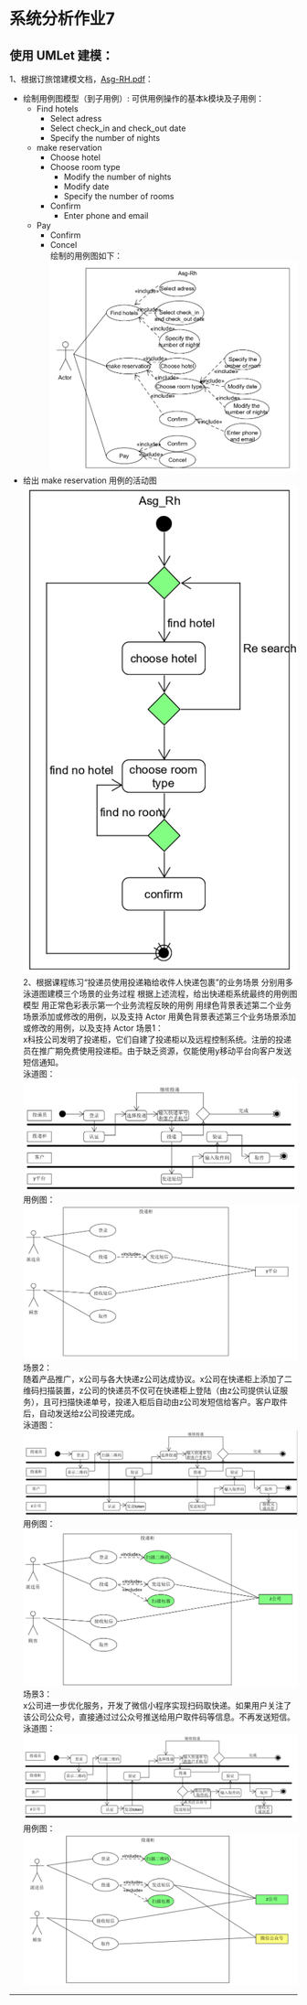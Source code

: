 # 系统分析作业7
## 使用 UMLet 建模：  
1、根据订旅馆建模文档，[Asg-RH.pdf](https://sysu-swsad.github.io/swad-guide/material/Asg_RH.pdf)： 

 - 绘制用例图模型（到子用例）:
    可供用例操作的基本k模块及子用例：
     - Find hotels
         - Select adress
         - Select check_in and check_out date
         - Specify the number of nights 
     -  make reservation
        - Choose hotel
        - Choose room type
            - Modify the number of nights
            - Modify date
            - Specify the number of rooms
        - Confirm  
            - Enter phone and email   
     - Pay
         - Confirm   
         - Concel  
绘制的用例图如下：  
![Asg_Rh](Asg_Rh.png)    
 - 给出 make reservation 用例的活动图   
![Reservation](活动图1.png)  
2、根据课程练习“投递员使用投递箱给收件人快递包裹”的业务场景 
分别用多泳道图建模三个场景的业务过程
根据上述流程，给出快递柜系统最终的用例图模型 
用正常色彩表示第一个业务流程反映的用例
用绿色背景表述第二个业务场景添加或修改的用例，以及支持 Actor
用黄色背景表述第三个业务场景添加或修改的用例，以及支持 Actor
场景1：   
x科技公司发明了投递柜，它们自建了投递柜以及远程控制系统。注册的投递员在推广期免费使用投递柜。由于缺乏资源，仅能使用y移动平台向客户发送短信通知。  
泳道图：  
![泳道图场景1](泳道图1.png)  
用例图：
![场景1](场景1.png)  
场景2：  
随着产品推广，x公司与各大快递z公司达成协议。x公司在快递柜上添加了二维码扫描装置，z公司的快递员不仅可在快递柜上登陆（由z公司提供认证服务），且可扫描快递单号，投递入柜后自动由z公司发短信给客户。客户取件后，自动发送给z公司投递完成。  
泳道图：  
![泳道图场景2](泳道图2.png)   
用例图：  
![场景2](场景2.png)   
场景3：  
x公司进一步优化服务，开发了微信小程序实现扫码取快递。如果用户关注了该公司公众号，直接通过过公众号推送给用户取件码等信息。不再发送短信。  
泳道图：  
![泳道图场景3](泳道图3.png)   
用例图：  
![场景3](场景3.png)  
---






